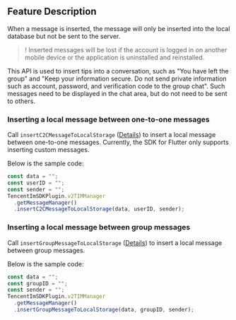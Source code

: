 ## Feature Description

When a message is inserted, the message will only be inserted into the local database but not be sent to the server.

> ! Inserted messages will be lost if the account is logged in on another mobile device or the application is uninstalled and reinstalled.

This API is used to insert tips into a conversation, such as "You have left the group" and "Keep your information secure. Do not send private information such as account, password, and verification code to the group chat". Such messages need to be displayed in the chat area, but do not need to be sent to others.

### Inserting a local message between one-to-one messages

Call `insertC2CMessageToLocalStorage` ([Details](https://comm.qq.com/im/doc/RN/en/Api/V2TIMMessageManager/insertC2CMessageToLocalStorage.html)) to insert a local message between one-to-one messages. Currently, the SDK for Flutter only supports inserting custom messages.

Below is the sample code:

```javascript
const data = "";
const userID = "";
const sender = "";
TencentImSDKPlugin.v2TIMManager
  .getMessageManager()
  .insertC2CMessageToLocalStorage(data, userID, sender);
```

### Inserting a local message between group messages

Call `insertGroupMessageToLocalStorage` ([Details](https://comm.qq.com/im/doc/RN/en/Api/V2TIMMessageManager/insertGroupMessageToLocalStorage.html)) to insert a local message between group messages.

Below is the sample code:

```javascript
const data = "";
const groupID = "";
const sender = "";
TencentImSDKPlugin.v2TIMManager
  .getMessageManager()
  .insertGroupMessageToLocalStorage(data, groupID, sender);
```
